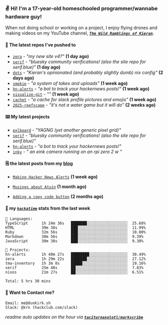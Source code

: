 ### ✌️ Hi! I'm a 17-year-old homeschooled programmer/wannabe hardware guy!

When not doing school or working on a project, I enjoy flying drones and making videos on my YouTube channel, [**_`The Wild Ramblings of Kieran`_**](https://youtube.com/@kieran.rambles).

#### 👷 The latest repos I've pushed to

- [`zera`](https://github.com/taciturnaxolotl/zera) - _"my new site v4?"_ **(1 day ago)**
- [`serif`](https://github.com/taciturnaxolotl/serif) - _"bluesky community verifications! (also the site repo for serif.blue)"_ **(1 day ago)**
- [`dots`](https://github.com/taciturnaxolotl/dots) - _"Kieran's opinionated (and probably slightly dumb) nix config"_ **(2 days ago)**
- [`smokie`](https://github.com/taciturnaxolotl/smokie) - _"a system of takes and uploads"_ **(1 week ago)**
- [`hn-alerts`](https://github.com/taciturnaxolotl/hn-alerts) - _"a bot to track your hackernews posts!"_ **(1 week ago)**
- [`visualize-git`](https://github.com/maxwofford/visualize-git) - _""_ **(1 week ago)**
- [`cachet`](https://github.com/taciturnaxolotl/cachet) - _"a cache for slack profile pictures and emojis"_ **(1 week ago)**
- [`2025-reefscape`](https://github.com/df1317/2025-reefscape) - _"it's not a water game but it will do"_ **(2 weeks ago)**

#### ⌨️ My latest projects

- [`pxlboard`](https://github.com/taciturnaxolotl/pxlboard) - _"YAGNG (yet another generic pixel grid)"_
- [`serif`](https://github.com/taciturnaxolotl/serif) - _"bluesky community verifications! (also the site repo for serif.blue)"_
- [`hn-alerts`](https://github.com/taciturnaxolotl/hn-alerts) - _"a bot to track your hackernews posts!"_
- [`inky`](https://github.com/taciturnaxolotl/inky) - _" an eink camera running on an rpi zero 2 w "_

#### 🗒️ the latest posts from my [blog](https://dunkirk.sh)

- [`Making Hacker News Alerts`](https://dunkirk.sh/blog/hn-alerts/) **(1 week ago)**

- [`Musings about Atuin`](https://dunkirk.sh/blog/atuin/) **(1 month ago)**

- [`Adding a copy code button`](https://dunkirk.sh/blog/adding-a-copy-button/) **(2 months ago)**



#### 📡 my [_`hackatime`_](https://waka.hackclub.com) stats from the last week

```text
💾 Languages:
TypeScript      1h 24m 36s   ███████░░░░░░░░░░░░░░░░░░  25.68%
HTML            39m 30s      ███░░░░░░░░░░░░░░░░░░░░░░  11.99%
Ruby            32m 56s      ███░░░░░░░░░░░░░░░░░░░░░░  10.00%
Markdown        30m 56s      ███░░░░░░░░░░░░░░░░░░░░░░  9.39%
JavaScript      30m 38s      ███░░░░░░░░░░░░░░░░░░░░░░  9.30%

💼 Projects:
hn-alerts       1h 40m 27s   ████████░░░░░░░░░░░░░░░░░  30.49%
zera            1h 29m 22s   ███████░░░░░░░░░░░░░░░░░░  27.12%
tma-inventory   1h 3m 8s     █████░░░░░░░░░░░░░░░░░░░░  19.16%
serif           25m 48s      ██░░░░░░░░░░░░░░░░░░░░░░░  7.83%
nixos           21m 27s      ██░░░░░░░░░░░░░░░░░░░░░░░  6.51%

Total: 5 hrs 30 mins
```

#### 📮 Want to Contact me?

```text
Email: me@dunkirk.sh
Slack: @krn (hackclub.com/slack)
```

_readme auto updates on the hour via [**`taciturnaxolotl/markscribe`**](https://github.com/taciturnaxolotl/markscribe)_
